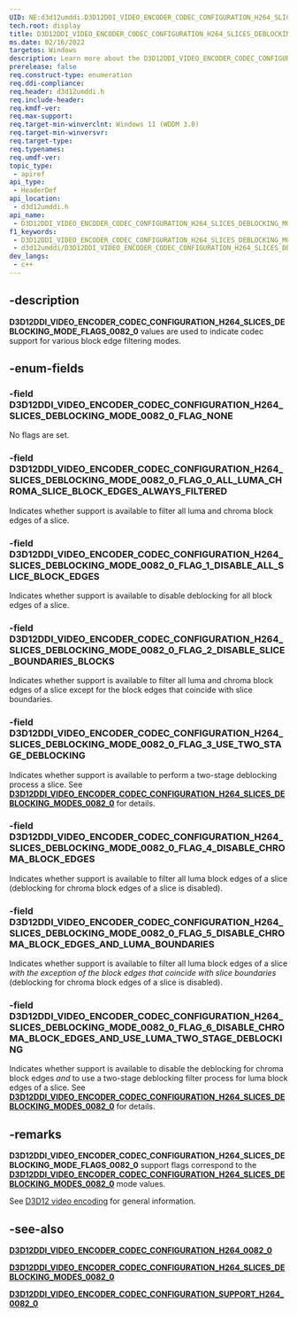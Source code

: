 ```yaml
---
UID: NE:d3d12umddi.D3D12DDI_VIDEO_ENCODER_CODEC_CONFIGURATION_H264_SLICES_DEBLOCKING_MODE_FLAGS_0082_0
tech.root: display
title: D3D12DDI_VIDEO_ENCODER_CODEC_CONFIGURATION_H264_SLICES_DEBLOCKING_MODE_FLAGS_0082_0
ms.date: 02/16/2022
targetos: Windows
description: Learn more about the D3D12DDI_VIDEO_ENCODER_CODEC_CONFIGURATION_H264_SLICES_DEBLOCKING_MODE_FLAGS_0082_0 enumeration.
prerelease: false
req.construct-type: enumeration
req.ddi-compliance: 
req.header: d3d12umddi.h
req.include-header: 
req.kmdf-ver: 
req.max-support: 
req.target-min-winverclnt: Windows 11 (WDDM 3.0)
req.target-min-winversvr: 
req.target-type: 
req.typenames: 
req.umdf-ver: 
topic_type:
 - apiref
api_type:
 - HeaderDef
api_location:
 - d3d12umddi.h
api_name:
 - D3D12DDI_VIDEO_ENCODER_CODEC_CONFIGURATION_H264_SLICES_DEBLOCKING_MODE_FLAGS_0082_0
f1_keywords:
 - D3D12DDI_VIDEO_ENCODER_CODEC_CONFIGURATION_H264_SLICES_DEBLOCKING_MODE_FLAGS_0082_0
 - d3d12umddi/D3D12DDI_VIDEO_ENCODER_CODEC_CONFIGURATION_H264_SLICES_DEBLOCKING_MODE_FLAGS_0082_0
dev_langs:
 - c++
---
```


## -description

**D3D12DDI_VIDEO_ENCODER_CODEC_CONFIGURATION_H264_SLICES_DEBLOCKING_MODE_FLAGS_0082_0** values are used to indicate codec support for various block edge filtering modes.

## -enum-fields

### -field D3D12DDI_VIDEO_ENCODER_CODEC_CONFIGURATION_H264_SLICES_DEBLOCKING_MODE_0082_0_FLAG_NONE

No flags are set.

### -field D3D12DDI_VIDEO_ENCODER_CODEC_CONFIGURATION_H264_SLICES_DEBLOCKING_MODE_0082_0_FLAG_0_ALL_LUMA_CHROMA_SLICE_BLOCK_EDGES_ALWAYS_FILTERED

Indicates whether support is available to filter all luma and chroma block edges of a slice.

### -field D3D12DDI_VIDEO_ENCODER_CODEC_CONFIGURATION_H264_SLICES_DEBLOCKING_MODE_0082_0_FLAG_1_DISABLE_ALL_SLICE_BLOCK_EDGES

Indicates whether support is available to disable deblocking for all block edges of a slice.

### -field D3D12DDI_VIDEO_ENCODER_CODEC_CONFIGURATION_H264_SLICES_DEBLOCKING_MODE_0082_0_FLAG_2_DISABLE_SLICE_BOUNDARIES_BLOCKS

Indicates whether support is available to filter all luma and chroma block edges of a slice except for the block edges that coincide with slice boundaries.

### -field D3D12DDI_VIDEO_ENCODER_CODEC_CONFIGURATION_H264_SLICES_DEBLOCKING_MODE_0082_0_FLAG_3_USE_TWO_STAGE_DEBLOCKING

Indicates whether support is available to perform a two-stage deblocking process a slice. See [**D3D12DDI_VIDEO_ENCODER_CODEC_CONFIGURATION_H264_SLICES_DEBLOCKING_MODES_0082_0**](ne-d3d12umddi-d3d12ddi_video_encoder_codec_configuration_h264_slices_deblocking_modes_0082_0.md) for details.

### -field D3D12DDI_VIDEO_ENCODER_CODEC_CONFIGURATION_H264_SLICES_DEBLOCKING_MODE_0082_0_FLAG_4_DISABLE_CHROMA_BLOCK_EDGES

Indicates whether support is available to filter all luma block edges of a slice (deblocking for chroma block edges of a slice is disabled).

### -field D3D12DDI_VIDEO_ENCODER_CODEC_CONFIGURATION_H264_SLICES_DEBLOCKING_MODE_0082_0_FLAG_5_DISABLE_CHROMA_BLOCK_EDGES_AND_LUMA_BOUNDARIES

Indicates whether support is available to filter all luma block edges of a slice *with the exception of the block edges that coincide with slice boundaries* (deblocking for chroma block edges of a slice is disabled).

### -field D3D12DDI_VIDEO_ENCODER_CODEC_CONFIGURATION_H264_SLICES_DEBLOCKING_MODE_0082_0_FLAG_6_DISABLE_CHROMA_BLOCK_EDGES_AND_USE_LUMA_TWO_STAGE_DEBLOCKING

Indicates whether support is available to disable the deblocking for chroma block edges *and* to use a two-stage deblocking filter process for luma block edges of a slice. See [**D3D12DDI_VIDEO_ENCODER_CODEC_CONFIGURATION_H264_SLICES_DEBLOCKING_MODES_0082_0**](ne-d3d12umddi-d3d12ddi_video_encoder_codec_configuration_h264_slices_deblocking_modes_0082_0.md) for details.

## -remarks

**D3D12DDI_VIDEO_ENCODER_CODEC_CONFIGURATION_H264_SLICES_DEBLOCKING_MODE_FLAGS_0082_0** support flags correspond to the [**D3D12DDI_VIDEO_ENCODER_CODEC_CONFIGURATION_H264_SLICES_DEBLOCKING_MODES_0082_0**](ne-d3d12umddi-d3d12ddi_video_encoder_codec_configuration_h264_slices_deblocking_modes_0082_0.md) mode values.

See [D3D12 video encoding](/windows-hardware/drivers/display/video-encoding-d3d12.md) for general information.

## -see-also

[**D3D12DDI_VIDEO_ENCODER_CODEC_CONFIGURATION_H264_0082_0**](ns-d3d12umddi-d3d12ddi_video_encoder_codec_configuration_h264_0080_2.md)

[**D3D12DDI_VIDEO_ENCODER_CODEC_CONFIGURATION_H264_SLICES_DEBLOCKING_MODES_0082_0**](ne-d3d12umddi-d3d12ddi_video_encoder_codec_configuration_h264_slices_deblocking_modes_0082_0.md)

[**D3D12DDI_VIDEO_ENCODER_CODEC_CONFIGURATION_SUPPORT_H264_0082_0**](ns-d3d12umddi-d3d12ddi_video_encoder_codec_configuration_support_h264_0082_0.md)
